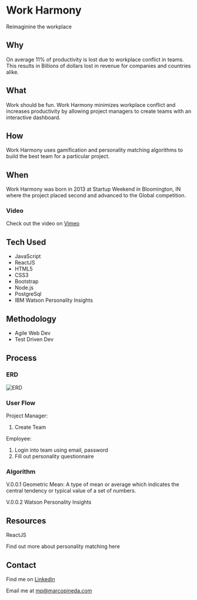 # Work Harmony 

Reimaginine the workplace

## Why

On average 11% of productivity is lost due to workplace conflict in teams. This results in Billions of dollars lost in revenue for companies and countries alike. 

## What

Work should be fun.
Work Harmony minimizes workplace conflict and increases productivity by allowing project managers to create teams with an interactive dashboard.

## How

Work Harmony uses gamification and personality matching algorithms to build the best team for a particular project. 

## When

Work Harmony was born in 2013 at Startup Weekend in Bloomington, IN where the project placed second and advanced to the Global competition. 

### Video ###

Check out the video on [Vimeo](https://vimeo.com/79741702)

## Tech Used

* JavaScript
* ReactJS
* HTML5
* CSS3
* Bootstrap
* Node.js
* PostgreSql
* IBM Watson Personality Insights

## Methodology ##

* Agile Web Dev 
* Test Driven Dev

## Process

### ERD ###

![ERD](https://cloud.githubusercontent.com/assets/8691910/11040279/103b5cd2-86d1-11e5-9093-180e68d08d3b.png)

### User Flow ###

Project Manager:

1. Create Team

Employee:

1. Login into team using email, password
2. Fill out personality questionnaire

### Algorithm ###

V.0.0.1 Geometric Mean: A type of mean or average which indicates the central tendency or typical value of a set of numbers.

V.0.0.2 Watson Personality Insights

## Resources

ReactJS

Find out more about personality matching here 

## Contact

Find me on [Linkedin](http://linkedin/in/pinedamarco)

Email me at mp@marcopineda.com


